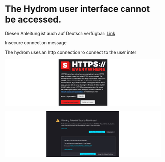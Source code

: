 # The Hydrom user interface cannot be accessed.

Diesen Anleitung ist auch auf Deutsch verfügbar: [Link](https://anleitung.hydrom.io)

Insecure connection message

The hydrom uses an http connection to connect to the user inter

![](../.gitbook/assets/Folie35.png)

![](../.gitbook/assets/Folie34.png)
